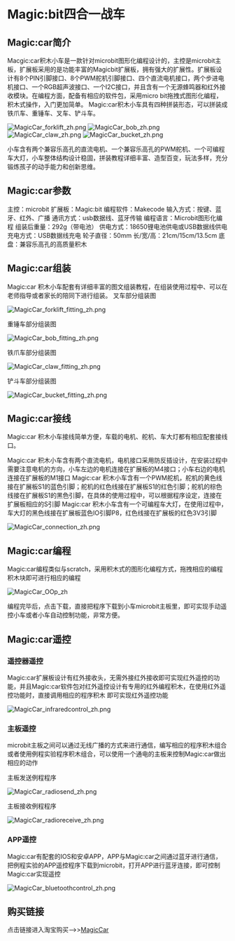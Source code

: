 # Magic:bit四合一战车

## Magic:car简介
Macgic:car积木小车是一款针对microbit图形化编程设计的，主控是microbit主板，扩展板采用的是功能丰富的Magicbit扩展板，拥有强大的扩展性。扩展板设计有8个PIN引脚接口、8个PWM舵机引脚接口、四个直流电机接口，两个步进电机接口、一个RGB超声波接口、一个I2C接口，并且含有一个无源蜂鸣器和红外接收模块。在编程方面，配备有相应的软件包，采用micro bit拖拽式图形化编程，积木式操作，入门更加简单。
Magic:car积木小车具有四种拼装形态，可以拼装成铁爪车、重锤车、叉车、铲斗车。

![MagicCar_forklift_zh.png](FourInOneCar/MagicCar_forklift_zh.png)
![MagicCar_bob_zh.png](FourInOneCar/MagicCar_bob_zh.png)
![MagicCar_claw_zh.png](FourInOneCar/MagicCar_claw_zh.png)
![MagicCar_bucket_zh.png](FourInOneCar/MagicCar_bucket_zh.png)

小车含有两个兼容乐高孔的直流电机、一个兼容乐高孔的PWM舵机、一个可编程车大灯，小车整体结构设计稳固，拼装教程详细丰富、造型百变，玩法多样，充分锻炼孩子的动手能力和创新思维。

## Magic:car参数

主控：microbit
扩展板：Magic:bit
编程软件：Makecode
输入方式：按键、蓝牙、红外、广播
通讯方式：usb数据线、蓝牙传输
编程语言：Microbit图形化编程
组装后重量：292g（带电池）
供电方式：18650锂电池供电或USB数据线供电
充电方式：USB数据线充电
轮子直径：50mm
长/宽/高：21cm/15cm/13.5cm
底盘：兼容乐高孔的高质量积木

## Magic:car组装

Magic:car 积木小车配套有详细丰富的图文组装教程，在组装使用过程中、可以在老师指导或者家长的陪同下进行组装。
叉车部分组装图

![MagicCar_forklift_fitting_zh.png](FourInOneCar/MagicCar_forklift_fitting_zh.png)

重锤车部分组装图

![MagicCar_bob_fitting_zh.png](FourInOneCar/MagicCar_bob_fitting_zh.png)

铁爪车部分组装图

![MagicCar_claw_fitting_zh.png](FourInOneCar/MagicCar_claw_fitting_zh.png)

铲斗车部分组装图

![MagicCar_bucket_fitting_zh.png](FourInOneCar/MagicCar_bucket_fitting_zh.png)

## Magic:car接线

Magic:car 积木小车接线简单方便，车载的电机、舵机、车大灯都有相应配套接线口。

Magic:car 积木小车含有两个直流电机，电机接口采用防反插设计，在安装过程中需要注意电机的方向，小车左边的电机连接在扩展板的M4接口；小车右边的电机连接在扩展板的M1接口
Magic:car 积木小车含有一个PWM舵机，舵机的黄色线接在扩展板S1的蓝色引脚；舵机的红色线接在扩展板S1的红色引脚；舵机的棕色线接在扩展板S1的黑色引脚，在具体的使用过程中，可以根据程序设定，连接在扩展板相应的S引脚
Magic:car 积木小车含有一个可编程车大灯，在使用过程中，车大灯的黑色线接在扩展板蓝色IO引脚P8，红色线接在扩展板的红色3V3引脚

![MagicCar_connection_zh.png](FourInOneCar/MagicCar_connection_zh.png)

## Magic:car编程

Magic:car编程类似与scratch，采用积木式的图形化编程方式，拖拽相应的编程积木块即可进行相应的编程

![MagicCar_OOp_zh](FourInOneCar/MagicCar_OOp_zh.png)

编程完毕后，点击下载，直接把程序下载到小车microbit主板里，即可实现手动遥控小车或者小车自动控制功能，非常方便。

## Magic:car遥控

### 遥控器遥控
Magic:car扩展板设计有红外接收头，无需外接红外接收即可实现红外遥控的功能，并且Magic:car软件包对红外遥控设计有专用的红外编程积木，在使用红外遥控功能时，直接调用相应的程序积木
即可实现红外遥控功能

![MagicCar_infraredcontrol_zh.png](FourInOneCar/MagicCar_infraredcontrol_zh.png)
### 主板遥控
microbit主板之间可以通过无线广播的方式来进行通信，编写相应的程序积木组合或者使用例程实验程序积木组合，可以使用一个通电的主板来控制Magic:car做出相应的动作

主板发送例程程序

![MagicCar_radiosend_zh.png](FourInOneCar/MagicCar_radiosend_zh.png)

主板接收例程程序

![MagicCar_radioreceive_zh.png](FourInOneCar/MagicCar_radioreceive_zh.png)

### APP遥控
Magic:car有配套的IOS和安卓APP，APP与Magic:car之间通过蓝牙进行通信，把例程实验的APP遥控程序下载到microbit，打开APP进行蓝牙连接，即可控制Magic:car实现遥控

![MagicCar_bluetoothcontrol_zh.png](FourInOneCar/MagicCar_bluetoothcontrol_zh.png)

## 购买链接
点击链接进入淘宝购买——>>[MagicCar](https://item.taobao.com/item.htm?spm=a1z10.1-c-s.w5003-21606389903.3.1e592f14lQBdHt&id=606910654375&scene=taobao_shop)

